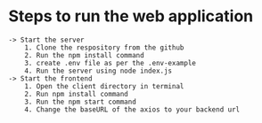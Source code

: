 # Steps to run the web application
    -> Start the server
        1. Clone the respository from the github
        2. Run the npm install command
        3. create .env file as per the .env-example
        4. Run the server using node index.js
    -> Start the frontend
        1. Open the client directory in terminal
        2. Run npm install command
        3. Run the npm start command
        4. Change the baseURL of the axios to your backend url